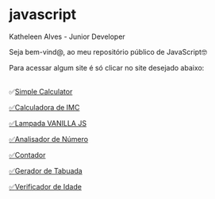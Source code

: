 # javascript
 Katheleen Alves - Junior Developer

<p>Seja bem-vind@, ao meu repositório público de JavaScript🤓</p>
Para acessar algum site é só clicar no site desejado abaixo:<br><br>

✅<a href="https://katheleenalves.github.io/javascript/simplecalculator/index.html" target="blank">Simple Calculator<br>

✅<a href="https://katheleenalves.github.io/javascript/calculadoraDeimc/index.html" target="blank">Calculadora de IMC<br>

✅<a href="https://katheleenalves.github.io/javascript/lampada/index.html" target="blank">Lampada VANILLA JS<br>

✅<a href="https://katheleenalves.github.io/javascript/analisadordenumero/modelo.html" target="blank">Analisador de Número<br>

✅<a href="https://katheleenalves.github.io/javascript/contador/modelo.html">Contador
<br>

✅<a href="https://katheleenalves.github.io/javascript/geradordetabuada/modelo.html">Gerador de Tabuada
<br>

✅<a href="https://katheleenalves.github.io/javascript/verificadordeidade/verificadordeidade.html">Verificador de Idade
<br>
